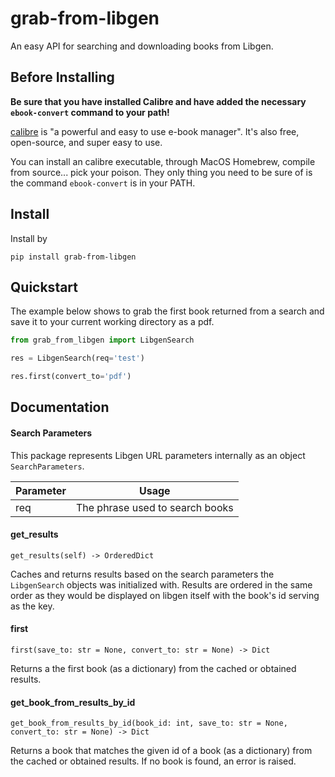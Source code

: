 # grab-from-libgen
An easy API for searching and downloading books from Libgen.

## Before Installing

**Be sure that you have installed Calibre and have added the necessary `ebook-convert` command to your path!**

[calibre](https://calibre-ebook.com/) is "a powerful and easy to use e-book manager". It's also free, open-source, and super easy to use.

You can install an calibre executable, through MacOS Homebrew, compile from source... pick your poison. They only thing you need to be sure of 
is the command `ebook-convert` is in your PATH.

## Install

Install by 

```
pip install grab-from-libgen
```

## Quickstart

The example below shows to grab the first book returned from a search and save it to your current working directory as a pdf.

```python
from grab_from_libgen import LibgenSearch

res = LibgenSearch(req='test')

res.first(convert_to='pdf')
```

## Documentation

#### Search Parameters

This package represents Libgen URL parameters internally as an object `SearchParameters`.

| Parameter | Usage |
|-----------|-------|
| req       | The phrase used to search books |


#### get_results

`get_results(self) -> OrderedDict`

Caches and returns results based on the search parameters the `LibgenSearch` objects was initialized with. Results are ordered
in the same order as they would be displayed on libgen itself with the book's id serving as the key.

#### first

`first(save_to: str = None, convert_to: str = None) -> Dict`

Returns a the first book (as a dictionary) from the cached or obtained results.


#### get_book_from_results_by_id

`get_book_from_results_by_id(book_id: int, save_to: str = None, convert_to: str = None) -> Dict`

Returns a book that matches the given id of a book (as a dictionary) from the cached or obtained results. If no book is found,
an error is raised.